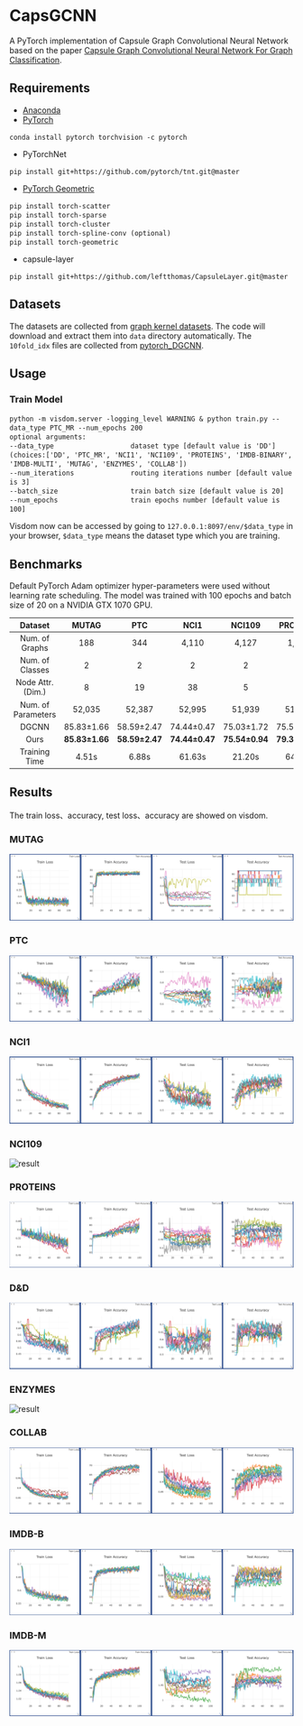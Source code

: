# CapsGCNN
A PyTorch implementation of Capsule Graph Convolutional Neural Network based on the paper 
[Capsule Graph Convolutional Neural Network For Graph Classification]().

## Requirements
- [Anaconda](https://www.anaconda.com/download/)
- [PyTorch](https://pytorch.org)
```
conda install pytorch torchvision -c pytorch
```
- PyTorchNet
```
pip install git+https://github.com/pytorch/tnt.git@master
```
- [PyTorch Geometric](https://rusty1s.github.io/pytorch_geometric/build/html/index.html)
```
pip install torch-scatter
pip install torch-sparse
pip install torch-cluster
pip install torch-spline-conv (optional)
pip install torch-geometric
```
- capsule-layer
```
pip install git+https://github.com/leftthomas/CapsuleLayer.git@master
```

## Datasets
The datasets are collected from [graph kernel datasets](https://ls11-www.cs.tu-dortmund.de/staff/morris/graphkerneldatasets).
The code will download and extract them into `data` directory automatically. The `10fold_idx` files are collected from 
[pytorch_DGCNN](https://github.com/muhanzhang/pytorch_DGCNN).

## Usage
### Train Model
```
python -m visdom.server -logging_level WARNING & python train.py --data_type PTC_MR --num_epochs 200
optional arguments:
--data_type                   dataset type [default value is 'DD'](choices:['DD', 'PTC_MR', 'NCI1', 'NCI109', 'PROTEINS', 'IMDB-BINARY', 'IMDB-MULTI', 'MUTAG', 'ENZYMES', 'COLLAB'])
--num_iterations              routing iterations number [default value is 3]
--batch_size                  train batch size [default value is 20]
--num_epochs                  train epochs number [default value is 100]
```
Visdom now can be accessed by going to `127.0.0.1:8097/env/$data_type` in your browser, `$data_type` means the dataset type which you are training.

## Benchmarks
Default PyTorch Adam optimizer hyper-parameters were used without learning rate scheduling. 
The model was trained with 100 epochs and batch size of 20 on a NVIDIA GTX 1070 GPU. 

<table>
  <thead>
    <tr>
      <th>Dataset</th>
      <th>MUTAG</th>
      <th>PTC</th>
      <th>NCI1</th>
      <th>NCI109</th>
      <th>PROTEINS</th>
      <th>D&D</th>
      <th>ENZYMES</th>
      <th>COLLAB</th>
      <th>IMDB-B</th>
      <th>IMDB-M</th>
    </tr>
  </thead>
  <tbody>
    <tr>
      <td align="center">Num. of Graphs</td>
      <td align="center">188</td>
      <td align="center">344</td>
      <td align="center">4,110</td>
      <td align="center">4,127</td>
      <td align="center">1,113</td>
      <td align="center">1,178</td>
      <td align="center">600</td>
      <td align="center">5,000</td>
      <td align="center">1,000</td>
      <td align="center">1,500</td>
    </tr>
    <tr>
      <td align="center">Num. of Classes</td>
      <td align="center">2</td>
      <td align="center">2</td>
      <td align="center">2</td>
      <td align="center">2</td>
      <td align="center">2</td>
      <td align="center">2</td>
      <td align="center">6</td>
      <td align="center">3</td>
      <td align="center">2</td>
      <td align="center">3</td>
    </tr>
    <tr>
      <td align="center">Node Attr. (Dim.)</td>
      <td align="center">8</td>
      <td align="center">19</td>
      <td align="center">38</td>
      <td align="center">5</td>
      <td align="center">5</td>
      <td align="center">90</td>
      <td align="center">1</td>
      <td align="center">1</td>
      <td align="center">1</td>
      <td align="center">1</td>
    </tr>
    <tr>
      <td align="center">Num. of Parameters</td>
      <td align="center">52,035</td>
      <td align="center">52,387</td>
      <td align="center">52,995</td>
      <td align="center">51,939</td>
      <td align="center">51,939</td>
      <td align="center">54,659</td>
      <td align="center">54,659</td>
      <td align="center">51,940</td>
      <td align="center">51,811</td>
      <td align="center">51,940</td>
    </tr>
    <tr>
      <td align="center">DGCNN</td>
      <td align="center">85.83±1.66</td>
      <td align="center">58.59±2.47</td>
      <td align="center">74.44±0.47</td>
      <td align="center">75.03±1.72</td>
      <td align="center">75.54±0.94</td>
      <td align="center">79.37±0.94</td>
      <td align="center">51.00±7.29</td>
      <td align="center">73.76±0.49</td> 
      <td align="center">70.03±0.86</td>
      <td align="center">47.83±0.85</td>
    </tr>    
    <tr>
      <td align="center">Ours</td>
      <td align="center"><b>85.83±1.66</b></td>
      <td align="center"><b>58.59±2.47</b></td>
      <td align="center"><b>74.44±0.47</b></td>
      <td align="center"><b>75.54±0.94</b></td>
      <td align="center"><b>79.37±0.94</b></td>
      <td align="center"><b>73.76±0.49</b></td>
      <td align="center"><b>70.03±0.86</b></td>
      <td align="center"><b>47.83±0.85</b></td>      
      <td align="center"><b>70.03±0.86</b></td>
      <td align="center"><b>47.83±0.85</b></td>
    </tr>
    <tr>
      <td align="center">Training Time</td>
      <td align="center">4.51s</td>
      <td align="center">6.88s</td>
      <td align="center">61.63s</td>
      <td align="center">21.20s</td>
      <td align="center">64.98s</td>
      <td align="center">203.35s</td>
      <td align="center">15.59s</td>
      <td align="center">22.21s</td>      
      <td align="center">15.59s</td>
      <td align="center">22.21s</td>
    </tr> 
  </tbody>
</table>

## Results
The train loss、accuracy, test loss、accuracy are showed on visdom.

### MUTAG
![result](results/mutag.png)
### PTC
![result](results/ptc.png)
### NCI1
![result](results/nci1.png)
### NCI109
![result](results/nci109.png)
### PROTEINS
![result](results/proteins.png)
### D&D
![result](results/dd.png)
### ENZYMES
![result](results/enzymes.png)
### COLLAB
![result](results/collab.png)
### IMDB-B
![result](results/imdbb.png)
### IMDB-M
![result](results/imdbm.png)
